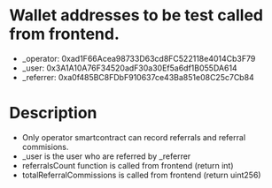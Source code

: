 # Wallet addresses to be test called from frontend.
- _operator: 0xad1F66Acea98733D63cd8FC522118e4014Cb3F79
- _user: 0x3A1A10A76F34520adF30a30Ef5a6df1B055DA614
- _referrer: 0xa0f485BC8FDbF910637ce43Ba851e08C25c7Cb84

# Description
- Only operator smartcontract can record referrals and referral commisions.
- _user is the user who are referred by _referrer
- referralsCount function is called from frontend (return int)
- totalReferralCommissions is called from frontend (return uint256)
